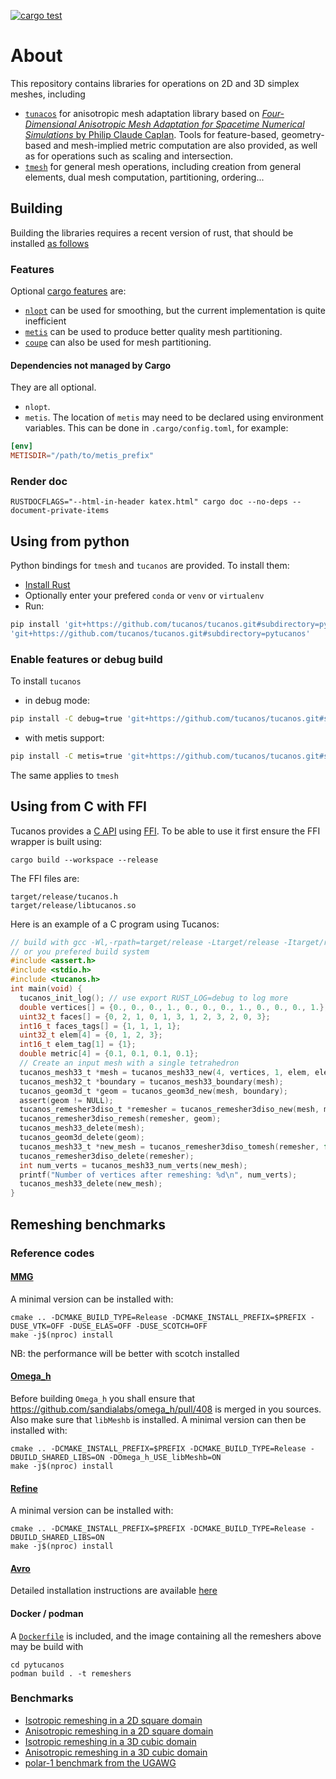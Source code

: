 [![cargo test](https://github.com/tucanos/tucanos/actions/workflows/test.yml/badge.svg)](https://github.com/tucanos/tucanos/actions/workflows/test.yml)

# About

This repository contains libraries for operations on 2D and 3D simplex meshes, including
- [`tunacos`](https://github.com/tucanos/tucanos/tree/main/tucanos) for
  anisotropic mesh adaptation library based on
  [*Four-Dimensional Anisotropic Mesh Adaptation for Spacetime Numerical Simulations* by Philip Claude Caplan](https://www.cs.middlebury.edu/~pcaplan/docs/Caplan_2019_PhD.pdf).
  Tools for feature-based, geometry-based and mesh-implied metric computation
  are also provided, as well as for operations such as scaling and intersection.
- [`tmesh`](https://github.com/tucanos/tucanos/tree/main/tmesh) for general
  mesh operations, including creation from general elements, dual mesh
  computation, partitioning, ordering...


## Building

Building the libraries requires a recent version of rust, that should be installed
[as follows](https://www.rust-lang.org/tools/install)

### Features

Optional [cargo features](https://doc.rust-lang.org/cargo/reference/features.html) are:

- [`nlopt`](https://github.com/stevengj/nlopt) can be used for smoothing, but
  the current implementation is quite inefficient
- [`metis`](https://github.com/KarypisLab/METIS) can be used to produce better
  quality mesh partitioning. 
- [`coupe`](https://github.com/LIHPC-Computational-Geometry/coupe) can also be used for
  mesh partitioning.

#### Dependencies not managed by Cargo

They are all optional.
* `nlopt`.
* `metis`. The location of  `metis` may need to be declared
  using environment variables. This can be done in `.cargo/config.toml`, for
  example:
```toml
[env]
METISDIR="/path/to/metis_prefix"
```

### Render doc

```
RUSTDOCFLAGS="--html-in-header katex.html" cargo doc --no-deps --document-private-items
```

## Using from python

Python bindings for `tmesh` and `tucanos` are provided. To install them:

* [Install Rust](https://www.rust-lang.org/tools/install)
* Optionally enter your prefered `conda` or `venv` or `virtualenv`
* Run:

```bash
pip install 'git+https://github.com/tucanos/tucanos.git#subdirectory=pytmesh' \
'git+https://github.com/tucanos/tucanos.git#subdirectory=pytucanos'
```

### Enable features or debug build

To install `tucanos`
- in debug mode:
```bash
pip install -C debug=true 'git+https://github.com/tucanos/tucanos.git#subdirectory=pytucanos'
```
- with metis support:
```bash
pip install -C metis=true 'git+https://github.com/tucanos/tucanos.git#subdirectory=pytucanos'
```

The same applies to `tmesh`

## Using from C with FFI

Tucanos provides a [C API](https://github.com/tucanos/tucanos/tree/main/tucanos-ffi) using
[FFI](https://en.wikipedia.org/wiki/Foreign_function_interface). To be able to
use it first ensure the FFI wrapper is built using:

```
cargo build --workspace --release
```

The FFI files are:

```
target/release/tucanos.h
target/release/libtucanos.so
```

Here is an example of a C program using Tucanos:

```c
// build with gcc -Wl,-rpath=target/release -Ltarget/release -Itarget/release test.c -ltucanos
// or you prefered build system
#include <assert.h>
#include <stdio.h>
#include <tucanos.h>
int main(void) {
  tucanos_init_log(); // use export RUST_LOG=debug to log more
  double vertices[] = {0., 0., 0., 1., 0., 0., 0., 1., 0., 0., 0., 1.};
  uint32_t faces[] = {0, 2, 1, 0, 1, 3, 1, 2, 3, 2, 0, 3};
  int16_t faces_tags[] = {1, 1, 1, 1};
  uint32_t elem[4] = {0, 1, 2, 3};
  int16_t elem_tag[1] = {1};
  double metric[4] = {0.1, 0.1, 0.1, 0.1};
  // Create an input mesh with a single tetrahedron
  tucanos_mesh33_t *mesh = tucanos_mesh33_new(4, vertices, 1, elem, elem_tag, 4, faces, faces_tags);
  tucanos_mesh32_t *boundary = tucanos_mesh33_boundary(mesh);
  tucanos_geom3d_t *geom = tucanos_geom3d_new(mesh, boundary);
  assert(geom != NULL);
  tucanos_remesher3diso_t *remesher = tucanos_remesher3diso_new(mesh, metric, geom);
  tucanos_remesher3diso_remesh(remesher, geom);
  tucanos_mesh33_delete(mesh);
  tucanos_geom3d_delete(geom);
  tucanos_mesh33_t *new_mesh = tucanos_remesher3diso_tomesh(remesher, false);
  tucanos_remesher3diso_delete(remesher);
  int num_verts = tucanos_mesh33_num_verts(new_mesh);
  printf("Number of vertices after remeshing: %d\n", num_verts);
  tucanos_mesh33_delete(new_mesh);
}
```

## Remeshing benchmarks

### Reference codes

#### [MMG](https://github.com/MmgTools/mmg)

A minimal version can be installed with:

```
cmake .. -DCMAKE_BUILD_TYPE=Release -DCMAKE_INSTALL_PREFIX=$PREFIX -DUSE_VTK=OFF -DUSE_ELAS=OFF -DUSE_SCOTCH=OFF
make -j$(nproc) install
```

NB: the performance will be better with scotch installed

#### [Omega\_h](https://github.com/sandialabs/omega_h)

Before building `Omega_h` you shall ensure that
<https://github.com/sandialabs/omega_h/pull/408> is merged in you sources. Also
make sure that `libMeshb` is installed. A minimal version can then be installed
with:

```
cmake .. -DCMAKE_INSTALL_PREFIX=$PREFIX -DCMAKE_BUILD_TYPE=Release -DBUILD_SHARED_LIBS=ON -DOmega_h_USE_libMeshb=ON
make -j$(nproc) install
```

#### [Refine](https://github.com/nasa/refine)

A minimal version can be installed with:

```
cmake .. -DCMAKE_INSTALL_PREFIX=$PREFIX -DCMAKE_BUILD_TYPE=Release -DBUILD_SHARED_LIBS=ON
make -j$(nproc) install
```

#### [Avro](https://philipclaude.gitlab.io/avro/)

Detailed installation instructions are available [here](https://philipclaude.gitlab.io/avro/)

#### Docker / podman

A [`Dockerfile`](./pytucanos/benchmarks/Dockerfile) is included, and the image
containing all the remeshers above may be build with
```
cd pytucanos
podman build . -t remeshers
```

### Benchmarks

- [Isotropic remeshing in a 2D square domain
](pytucanos/benchmarks/square_iso/README.md)
- [Anisotropic remeshing in a 2D square domain
](pytucanos/benchmarks/square_linear/README.md)
- [Isotropic remeshing in a 3D cubic domain
](pytucanos/benchmarks/cube_iso/README.md)
- [Anisotropic remeshing in a 3D cubic domain
](pytucanos/benchmarks/cube_linear/README.md)
- [polar-1 benchmark from the UGAWG
](pytucanos/benchmarks/cube_cylinder/README.md)

